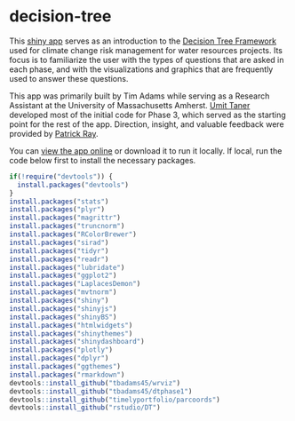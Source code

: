 # decision-tree

This [shiny app](https://tbadams.shinyapps.io/decision-tree/) serves as an introduction to the [Decision Tree Framework](https://openknowledge.worldbank.org/handle/10986/22544) used for climate change risk management for water resources projects. Its focus is to familiarize the user with the types of questions that are asked in each phase, and with the visualizations and graphics that are frequently used to answer these questions. 

This app was primarily built by Tim Adams while serving as a Research Assistant at the University of Massachusetts Amherst. [Umit Taner](https://www.researchgate.net/profile/Mehmet_Taner3) developed most of the initial code for Phase 3, which served as the starting point for the rest of the app. Direction, insight, and valuable feedback were provided by [Patrick Ray](https://www.researchgate.net/profile/Patrick_Ray3).

You can [view the app online](https://tbadams.shinyapps.io/decision-tree/) or download it to run it locally. If local, run the code below first to install the necessary packages.

```r 
if(!require("devtools")) {
  install.packages("devtools")
}
install.packages("stats")
install.packages("plyr")
install.packages("magrittr")
install.packages("truncnorm")
install.packages("RColorBrewer")
install.packages("sirad")
install.packages("tidyr")
install.packages("readr")
install.packages("lubridate")
install.packages("ggplot2")
install.packages("LaplacesDemon")
install.packages("mvtnorm")
install.packages("shiny")
install.packages("shinyjs")
install.packages("shinyBS")
install.packages("htmlwidgets")
install.packages("shinythemes")
install.packages("shinydashboard")
install.packages("plotly")
install.packages("dplyr")
install.packages("ggthemes")
install.packages("rmarkdown")
devtools::install_github("tbadams45/wrviz")
devtools::install_github("tbadams45/dtphase1")
devtools::install_github("timelyportfolio/parcoords")
devtools::install_github("rstudio/DT")

```
